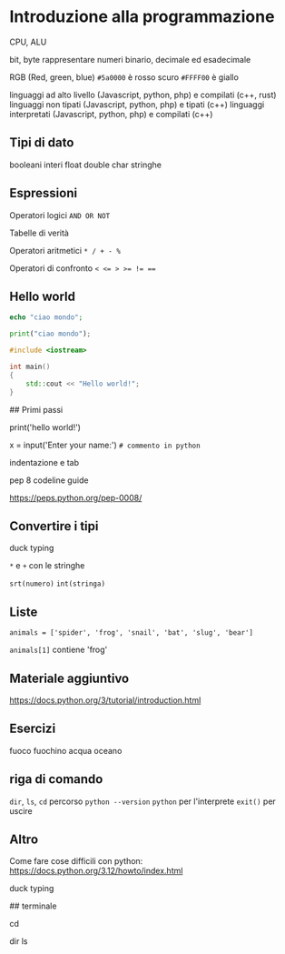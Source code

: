 # Introduzione alla programmazione

CPU, ALU

bit, byte
rappresentare numeri
binario, decimale ed esadecimale

RGB (Red, green, blue)
`#5a0000` è rosso scuro
`#FFFF00` è giallo

linguaggi ad alto livello (Javascript, python, php) e compilati (c++, rust)
linguaggi non tipati (Javascript, python, php) e tipati (c++)
linguaggi interpretati (Javascript, python, php) e compilati (c++)

## Tipi di dato
booleani
interi
float
double
char
stringhe

## Espressioni

Operatori logici 
`AND OR NOT`

Tabelle di verità

Operatori aritmetici
`* / + - %`

Operatori di confronto
`< <= > >= != ==`

## Hello world

```php
echo "ciao mondo";
```

```python
print("ciao mondo");
```

```c++
#include <iostream>

int main()
{
    std::cout << "Hello world!";       
}
```


## Primi passi

print('hello world!')

x = input('Enter your name:')
`# commento in python`

indentazione e tab

pep 8 codeline guide

https://peps.python.org/pep-0008/

## Convertire i tipi
duck typing

`*` e `+` con le stringhe

`srt(numero)`
`int(stringa)`

## Liste

`animals = ['spider', 'frog', 'snail', 'bat', 'slug', 'bear']`

`animals[1]` contiene 'frog'

## Materiale aggiuntivo

https://docs.python.org/3/tutorial/introduction.html

## Esercizi

fuoco fuochino acqua oceano

## riga di comando
`dir`, `ls`, `cd`
percorso
`python --version`
`python` per l'interprete
`exit()` per uscire

## Altro
Come fare cose difficili con python:
https://docs.python.org/3.12/howto/index.html

duck typing

## terminale

cd

dir ls